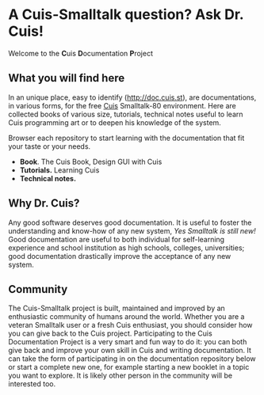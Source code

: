 # A Cuis-Smalltalk question? Ask Dr. Cuis!

Welcome to the **C**uis **D**ocumentation **P**roject

## What you will find here
In an unique place, easy to identify (http://doc.cuis.st), are documentations, in various forms, for the free [Cuis](http://cuis.st)  Smalltalk-80 environment. Here are collected books of various size, tutorials, technical notes useful to learn Cuis programming art or to deepen his knowledge of the system.

Browser each repository to start learning with the documentation that fit your taste or your needs.

* **Book**. The Cuis Book, Design GUI with Cuis
* **Tutorials.** Learning Cuis
* **Technical notes.**

## Why Dr. Cuis?
Any good software deserves good documentation. It is useful to foster the understanding and know-how of any new system, _Yes Smalltalk is still new!_ Good documentation are useful to both individual for self-learning experience and school institution as high schools, colleges, universities; good documentation drastically improve the acceptance of any new system.


## Community 
The Cuis-Smalltalk project is built, maintained and improved by an enthusiastic community of humans around the world. Whether you are a veteran Smalltalk user or a fresh Cuis enthusiast, you should consider how you can give back to the Cuis project. Participating to the Cuis Documentation Project is a very smart and fun way to do it: you can both give back and improve your own skill in Cuis and writing documentation. It can take the form of participating in on the documentation repository below or start a complete new one, for example starting a new booklet in a topic you want to explore. It is likely other person in the community will be interested too.
